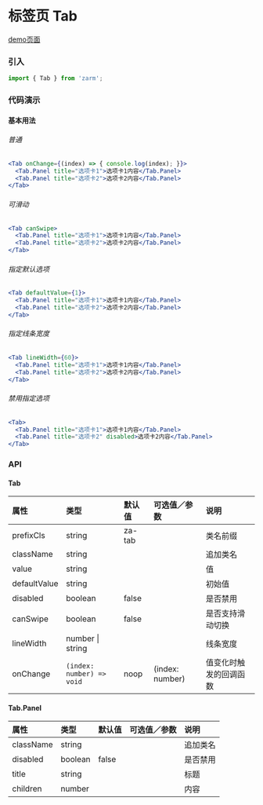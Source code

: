 # 标签页 Tab

[demo页面](https://zhongantecheng.github.io/zarm/#/tab)

### 引入

```js
import { Tab } from 'zarm';
```

### 代码演示

#### 基本用法

###### 普通
```jsx
<Tab onChange={(index) => { console.log(index); }}>
  <Tab.Panel title="选项卡1">选项卡1内容</Tab.Panel>
  <Tab.Panel title="选项卡2">选项卡2内容</Tab.Panel>
</Tab>
```

###### 可滑动
```jsx
<Tab canSwipe>
  <Tab.Panel title="选项卡1">选项卡1内容</Tab.Panel>
  <Tab.Panel title="选项卡2">选项卡2内容</Tab.Panel>
</Tab>
```

###### 指定默认选项
```jsx
<Tab defaultValue={1}>
  <Tab.Panel title="选项卡1">选项卡1内容</Tab.Panel>
  <Tab.Panel title="选项卡2">选项卡2内容</Tab.Panel>
</Tab>
```

###### 指定线条宽度
```jsx
<Tab lineWidth={60}>
  <Tab.Panel title="选项卡1">选项卡1内容</Tab.Panel>
  <Tab.Panel title="选项卡2">选项卡2内容</Tab.Panel>
</Tab>
```

###### 禁用指定选项
```jsx
<Tab>
  <Tab.Panel title="选项卡1">选项卡1内容</Tab.Panel>
  <Tab.Panel title="选项卡2" disabled>选项卡2内容</Tab.Panel>
</Tab>
```



### API

#### Tab

| 属性 | 类型 | 默认值 | 可选值／参数 | 说明 |
| :--- | :--- | :--- | :--- | :--- |
| prefixCls | string | za-tab | | 类名前缀 |
| className | string | | | 追加类名 |
| value | string | | | 值 |
| defaultValue | string | | | 初始值 |
| disabled | boolean | false | | 是否禁用 |
| canSwipe | boolean | false | | 是否支持滑动切换 |
| lineWidth | number &#124; string | | | 线条宽度 |
| onChange | <code>(index: number) => void</code> | noop | \(index: number\) | 值变化时触发的回调函数 |


#### Tab.Panel

| 属性 | 类型 | 默认值 | 可选值／参数 | 说明 |
| :--- | :--- | :--- | :--- | :--- |
| className | string | | | 追加类名 |
| disabled | boolean | false | | 是否禁用 |
| title | string | | | 标题 |
| children | number | | | 内容 |




